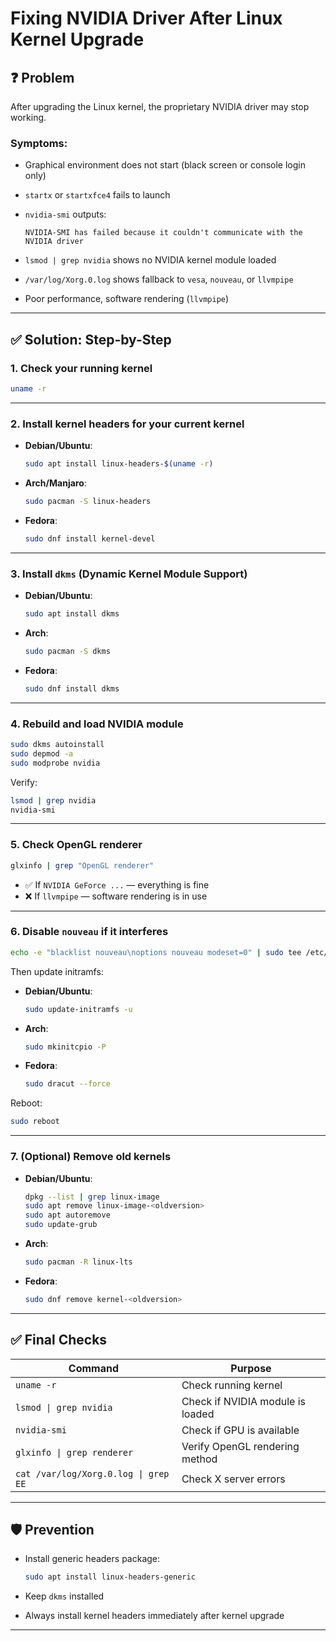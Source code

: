 # Fixing NVIDIA Driver After Linux Kernel Upgrade

## ❓ Problem

After upgrading the Linux kernel, the proprietary NVIDIA driver may stop working.

### Symptoms:

- Graphical environment does not start (black screen or console login only)
- `startx` or `startxfce4` fails to launch
- `nvidia-smi` outputs:

  ```
  NVIDIA-SMI has failed because it couldn't communicate with the NVIDIA driver
  ```

- `lsmod | grep nvidia` shows no NVIDIA kernel module loaded
- `/var/log/Xorg.0.log` shows fallback to `vesa`, `nouveau`, or `llvmpipe`
- Poor performance, software rendering (`llvmpipe`)

---

## ✅ Solution: Step-by-Step

### 1. Check your running kernel

```bash
uname -r
```

---

### 2. Install kernel headers for your current kernel

- **Debian/Ubuntu**:
  ```bash
  sudo apt install linux-headers-$(uname -r)
  ```

- **Arch/Manjaro**:
  ```bash
  sudo pacman -S linux-headers
  ```

- **Fedora**:
  ```bash
  sudo dnf install kernel-devel
  ```

---

### 3. Install `dkms` (Dynamic Kernel Module Support)

- **Debian/Ubuntu**:
  ```bash
  sudo apt install dkms
  ```

- **Arch**:
  ```bash
  sudo pacman -S dkms
  ```

- **Fedora**:
  ```bash
  sudo dnf install dkms
  ```

---

### 4. Rebuild and load NVIDIA module

```bash
sudo dkms autoinstall
sudo depmod -a
sudo modprobe nvidia
```

Verify:
```bash
lsmod | grep nvidia
nvidia-smi
```

---

### 5. Check OpenGL renderer

```bash
glxinfo | grep "OpenGL renderer"
```

- ✅ If `NVIDIA GeForce ...` — everything is fine
- ❌ If `llvmpipe` — software rendering is in use

---

### 6. Disable `nouveau` if it interferes

```bash
echo -e "blacklist nouveau\noptions nouveau modeset=0" | sudo tee /etc/modprobe.d/blacklist-nouveau.conf
```

Then update initramfs:

- **Debian/Ubuntu**:
  ```bash
  sudo update-initramfs -u
  ```

- **Arch**:
  ```bash
  sudo mkinitcpio -P
  ```

- **Fedora**:
  ```bash
  sudo dracut --force
  ```

Reboot:

```bash
sudo reboot
```

---

### 7. (Optional) Remove old kernels

- **Debian/Ubuntu**:
  ```bash
  dpkg --list | grep linux-image
  sudo apt remove linux-image-<oldversion>
  sudo apt autoremove
  sudo update-grub
  ```

- **Arch**:
  ```bash
  sudo pacman -R linux-lts
  ```

- **Fedora**:
  ```bash
  sudo dnf remove kernel-<oldversion>
  ```

---

## ✅ Final Checks

| Command | Purpose |
|---------|---------|
| `uname -r` | Check running kernel |
| `lsmod \| grep nvidia` | Check if NVIDIA module is loaded |
| `nvidia-smi` | Check if GPU is available |
| `glxinfo \| grep renderer` | Verify OpenGL rendering method |
| `cat /var/log/Xorg.0.log \| grep EE` | Check X server errors |

---

## 🛡️ Prevention

- Install generic headers package:
  ```bash
  sudo apt install linux-headers-generic
  ```

- Keep `dkms` installed
- Always install kernel headers immediately after kernel upgrade

---
